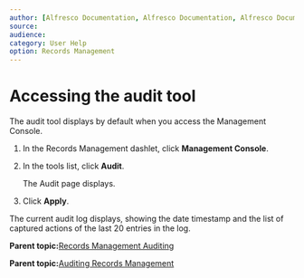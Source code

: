 ```yaml
---
author: [Alfresco Documentation, Alfresco Documentation, Alfresco Documentation, Alfresco Documentation]
source: 
audience: 
category: User Help
option: Records Management
---
```


# Accessing the audit tool

The audit tool displays by default when you access the Management Console.

1.  In the Records Management dashlet, click **Management Console**.

2.  In the tools list, click **Audit**.

    The Audit page displays.

3.  Click **Apply**.


The current audit log displays, showing the date timestamp and the list of captured actions of the last 20 entries in the log.

**Parent topic:**[Records Management Auditing](../concepts/rm-audit-intro.md)

**Parent topic:**[Auditing Records Management](../concepts/rm-gs-auditing.md)

